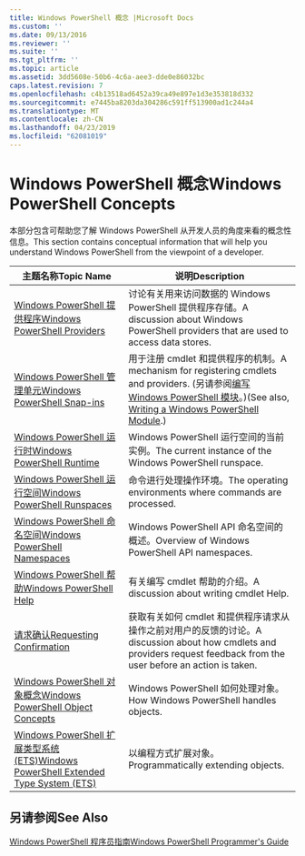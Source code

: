 ```yaml
---
title: Windows PowerShell 概念 |Microsoft Docs
ms.custom: ''
ms.date: 09/13/2016
ms.reviewer: ''
ms.suite: ''
ms.tgt_pltfrm: ''
ms.topic: article
ms.assetid: 3dd5608e-50b6-4c6a-aee3-dde0e86032bc
caps.latest.revision: 7
ms.openlocfilehash: c4b13518ad6452a39ca49e897e1d3e353818d332
ms.sourcegitcommit: e7445ba8203da304286c591ff513900ad1c244a4
ms.translationtype: MT
ms.contentlocale: zh-CN
ms.lasthandoff: 04/23/2019
ms.locfileid: "62081019"
---
```

# <a name="windows-powershell-concepts"></a><span data-ttu-id="fa2dd-102">Windows PowerShell 概念</span><span class="sxs-lookup"><span data-stu-id="fa2dd-102">Windows PowerShell Concepts</span></span>

<span data-ttu-id="fa2dd-103">本部分包含可帮助您了解 Windows PowerShell 从开发人员的角度来看的概念性信息。</span><span class="sxs-lookup"><span data-stu-id="fa2dd-103">This section contains conceptual information that will help you understand Windows PowerShell from the viewpoint of a developer.</span></span>

|<span data-ttu-id="fa2dd-104">主题名称</span><span class="sxs-lookup"><span data-stu-id="fa2dd-104">Topic Name</span></span>|<span data-ttu-id="fa2dd-105">说明</span><span class="sxs-lookup"><span data-stu-id="fa2dd-105">Description</span></span>|
|----------------|-----------------|
|[<span data-ttu-id="fa2dd-106">Windows PowerShell 提供程序</span><span class="sxs-lookup"><span data-stu-id="fa2dd-106">Windows PowerShell Providers</span></span>](http://msdn.microsoft.com/en-us/a65c5c75-1131-4ade-90d3-a613dbe620e9)|<span data-ttu-id="fa2dd-107">讨论有关用来访问数据的 Windows PowerShell 提供程序存储。</span><span class="sxs-lookup"><span data-stu-id="fa2dd-107">A discussion about Windows PowerShell providers that are used to access data stores.</span></span>|
|[<span data-ttu-id="fa2dd-108">Windows PowerShell 管理单元</span><span class="sxs-lookup"><span data-stu-id="fa2dd-108">Windows PowerShell Snap-ins</span></span>](http://msdn.microsoft.com/en-us/20e081a9-522c-48bf-9f21-faaf8cca2e82)|<span data-ttu-id="fa2dd-109">用于注册 cmdlet 和提供程序的机制。</span><span class="sxs-lookup"><span data-stu-id="fa2dd-109">A mechanism for registering cmdlets and providers.</span></span> <span data-ttu-id="fa2dd-110">(另请参阅[编写 Windows PowerShell 模块](../module/writing-a-windows-powershell-module.md)。)</span><span class="sxs-lookup"><span data-stu-id="fa2dd-110">(See also, [Writing a Windows PowerShell Module](../module/writing-a-windows-powershell-module.md).)</span></span>|
|[<span data-ttu-id="fa2dd-111">Windows PowerShell 运行时</span><span class="sxs-lookup"><span data-stu-id="fa2dd-111">Windows PowerShell Runtime</span></span>](http://msdn.microsoft.com/en-us/949f06e8-0224-4cd3-bbad-a0cebbb5dec8)|<span data-ttu-id="fa2dd-112">Windows PowerShell 运行空间的当前实例。</span><span class="sxs-lookup"><span data-stu-id="fa2dd-112">The current instance of the Windows PowerShell runspace.</span></span>|
|[<span data-ttu-id="fa2dd-113">Windows PowerShell 运行空间</span><span class="sxs-lookup"><span data-stu-id="fa2dd-113">Windows PowerShell Runspaces</span></span>](http://msdn.microsoft.com/en-us/a1582cfe-f06d-4aff-adc6-71f49a860ce9)|<span data-ttu-id="fa2dd-114">命令进行处理操作环境。</span><span class="sxs-lookup"><span data-stu-id="fa2dd-114">The operating environments where commands are processed.</span></span>|
|[<span data-ttu-id="fa2dd-115">Windows PowerShell 命名空间</span><span class="sxs-lookup"><span data-stu-id="fa2dd-115">Windows PowerShell Namespaces</span></span>](http://msdn.microsoft.com/en-us/04bd2841-e90c-47d2-8a1f-3aeb3df35176)|<span data-ttu-id="fa2dd-116">Windows PowerShell API 命名空间的概述。</span><span class="sxs-lookup"><span data-stu-id="fa2dd-116">Overview of Windows PowerShell API namespaces.</span></span>|
|[<span data-ttu-id="fa2dd-117">Windows PowerShell 帮助</span><span class="sxs-lookup"><span data-stu-id="fa2dd-117">Windows PowerShell Help</span></span>](http://msdn.microsoft.com/en-us/097b7c1c-a056-4b36-9c86-65b2ee702fc7)|<span data-ttu-id="fa2dd-118">有关编写 cmdlet 帮助的介绍。</span><span class="sxs-lookup"><span data-stu-id="fa2dd-118">A discussion about writing cmdlet Help.</span></span>|
|[<span data-ttu-id="fa2dd-119">请求确认</span><span class="sxs-lookup"><span data-stu-id="fa2dd-119">Requesting Confirmation</span></span>](../cmdlet/requesting-confirmation-from-cmdlets.md)|<span data-ttu-id="fa2dd-120">获取有关如何 cmdlet 和提供程序请求从操作之前对用户的反馈的讨论。</span><span class="sxs-lookup"><span data-stu-id="fa2dd-120">A discussion about how cmdlets and providers request feedback from the user before an action is taken.</span></span>|
|[<span data-ttu-id="fa2dd-121">Windows PowerShell 对象概念</span><span class="sxs-lookup"><span data-stu-id="fa2dd-121">Windows PowerShell Object Concepts</span></span>](http://msdn.microsoft.com/en-us/a1449178-b6fd-4ca8-a5e1-d747c2c54181)|<span data-ttu-id="fa2dd-122">Windows PowerShell 如何处理对象。</span><span class="sxs-lookup"><span data-stu-id="fa2dd-122">How Windows PowerShell handles objects.</span></span>|
|[<span data-ttu-id="fa2dd-123">Windows PowerShell 扩展类型系统 (ETS)</span><span class="sxs-lookup"><span data-stu-id="fa2dd-123">Windows PowerShell Extended Type System (ETS)</span></span>](http://msdn.microsoft.com/en-us/12700631-be23-4e6b-9bf0-81ea0d166353)|<span data-ttu-id="fa2dd-124">以编程方式扩展对象。</span><span class="sxs-lookup"><span data-stu-id="fa2dd-124">Programmatically extending objects.</span></span>|

## <a name="see-also"></a><span data-ttu-id="fa2dd-125">另请参阅</span><span class="sxs-lookup"><span data-stu-id="fa2dd-125">See Also</span></span>

[<span data-ttu-id="fa2dd-126">Windows PowerShell 程序员指南</span><span class="sxs-lookup"><span data-stu-id="fa2dd-126">Windows PowerShell Programmer's Guide</span></span>](./windows-powershell-programmer-s-guide.md)